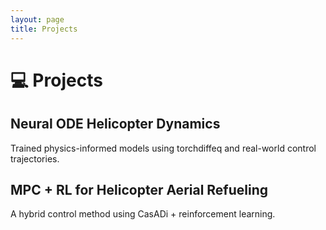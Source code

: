 ```yaml
---
layout: page
title: Projects
---
```


# 💻 Projects

## Neural ODE Helicopter Dynamics  
Trained physics-informed models using torchdiffeq and real-world control trajectories.

## MPC + RL for Helicopter Aerial Refueling  
A hybrid control method using CasADi + reinforcement learning.
